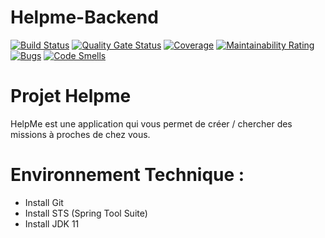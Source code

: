 # Helpme-Backend

[![Build Status](https://img.shields.io/travis/pascalpoizat/template-java-project/master.svg?style=flat-square)](https://travis-ci.org/github/mehdisellami/Helpme-Backend)
[![Quality Gate Status](https://sonarcloud.io/api/project_badges/measure?project=mehdisellami_Helpme-Backend&metric=alert_status)](https://sonarcloud.io/dashboard?id=mehdisellami_Helpme-Backend)
[![Coverage](https://sonarcloud.io/api/project_badges/measure?project=mehdisellami_Helpme-Backend&metric=coverage)](https://sonarcloud.io/dashboard?id=mehdisellami_Helpme-Backend)
[![Maintainability Rating](https://sonarcloud.io/api/project_badges/measure?project=mehdisellami_Helpme-Backend&metric=sqale_rating)](https://sonarcloud.io/dashboard?id=mehdisellami_Helpme-Backend)
[![Bugs](https://sonarcloud.io/api/project_badges/measure?project=mehdisellami_Helpme-Backend&metric=bugs)](https://sonarcloud.io/dashboard?id=mehdisellami_Helpme-Backend)
[![Code Smells](https://sonarcloud.io/api/project_badges/measure?project=mehdisellami_Helpme-Backend&metric=code_smells)](https://sonarcloud.io/dashboard?id=mehdisellami_Helpme-Backend)

# Projet Helpme
 HelpMe est une application qui vous permet de créer / chercher des missions à proches de chez vous. 

 # Environnement Technique : 
 - Install Git 
 - Install STS (Spring Tool Suite) 
 - Install JDK 11
  
 
